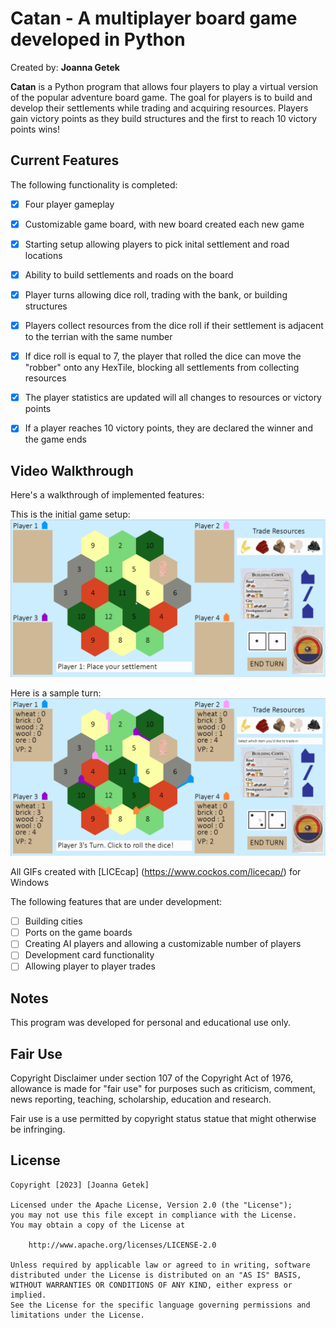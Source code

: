 # Catan - A multiplayer board game developed in Python

Created by: **Joanna Getek**

**Catan** is a Python program that allows four players to play a virtual version of the popular adventure board game. The goal for players is to build and develop their settlements while trading and acquiring resources. 
Players gain victory points as they build structures and the first to reach 10 victory points wins!

## Current Features

The following functionality is completed:

* [x] Four player gameplay
* [x] Customizable game board, with new board created each new game
* [x] Starting setup allowing players to pick inital settlement and road locations
* [x] Ability to build settlements and roads on the board
* [x] Player turns allowing dice roll, trading with the bank, or building structures
* [x] Players collect resources from the dice roll if their settlement is adjacent to the terrian with the same number
* [x] If dice roll is equal to 7, the player that rolled the dice can move the "robber" onto any HexTile, blocking all settlements from collecting resources
* [x] The player statistics are updated will all changes to resources or victory points
* [x] If a player reaches 10 victory points, they are declared the winner and the game ends


## Video Walkthrough

Here's a walkthrough of implemented features:

This is the initial game setup:
<img src='setup_catan.gif' title='Game Setup' width='' alt='Game Setup' />

Here is a sample turn:
<img src='turn_catan.gif' title='Example Turn' width='' alt='Example Turn' />

<!-- Replace this with whatever GIF tool you used! -->
All GIFs created with [LICEcap] (https://www.cockos.com/licecap/) for Windows 
<!-- Recommended tools:
[Kap](https://getkap.co/) for macOS
[ScreenToGif](https://www.screentogif.com/) for Windows
[peek](https://github.com/phw/peek) for Linux. -->

The following features that are under development:

* [ ] Building cities
* [ ] Ports on the game boards
* [ ] Creating AI players and allowing a customizable number of players
* [ ] Development card functionality
* [ ] Allowing player to player trades 

## Notes

This program was developed for personal and educational use only. 

## Fair Use 

Copyright Disclaimer under section 107 of the Copyright Act of 1976, allowance is made for "fair use" for purposes such as criticism, comment, news reporting, teaching, scholarship, education and research.

Fair use is a use permitted by copyright status statue that might otherwise be infringing.

## License

    Copyright [2023] [Joanna Getek]

    Licensed under the Apache License, Version 2.0 (the "License");
    you may not use this file except in compliance with the License.
    You may obtain a copy of the License at

        http://www.apache.org/licenses/LICENSE-2.0

    Unless required by applicable law or agreed to in writing, software
    distributed under the License is distributed on an "AS IS" BASIS,
    WITHOUT WARRANTIES OR CONDITIONS OF ANY KIND, either express or implied.
    See the License for the specific language governing permissions and
    limitations under the License.
